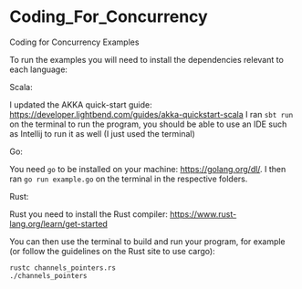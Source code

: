 # Coding_For_Concurrency
Coding for Concurrency Examples

To run the examples you will need to install the dependencies relevant to each language:

Scala: 

I updated the AKKA quick-start guide: https://developer.lightbend.com/guides/akka-quickstart-scala
I ran `sbt run` on the terminal to run the program, you should be able to use an IDE such as Intellij to run it as well (I just used the terminal)

Go:

You need `go` to be installed on your machine: https://golang.org/dl/. 
I then ran  `go run example.go` on the terminal in the respective folders.

Rust:

Rust you need to install the Rust compiler: https://www.rust-lang.org/learn/get-started

You can then use the terminal to build and run your program, for example (or follow the guidelines on the Rust site to use cargo):

```
rustc channels_pointers.rs
./channels_pointers
```


